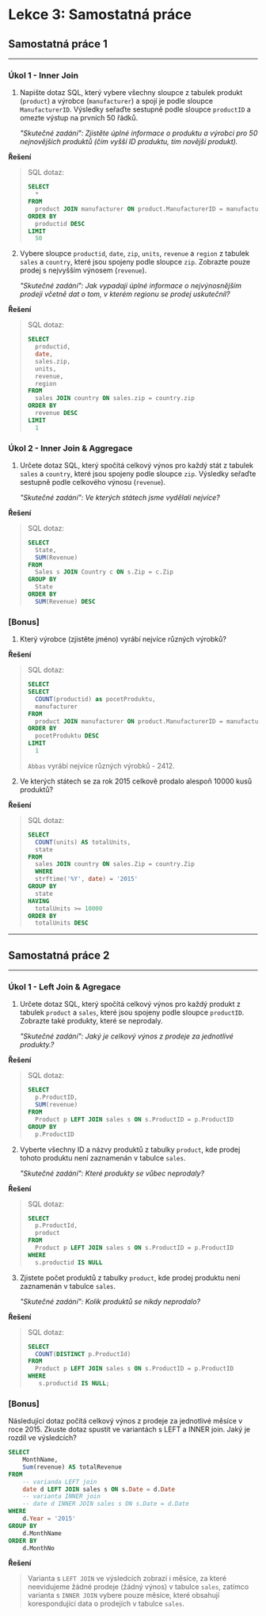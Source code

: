 # Lekce 3: Samostatná práce

## Samostatná práce 1
---

### Úkol 1 - Inner Join

1. Napište dotaz SQL, který vybere všechny sloupce z tabulek produkt (`product`) a výrobce (`manufacturer`) a spojí je podle sloupce `ManufacturerID`. Výsledky seřaďte sestupně podle sloupce `productID` a omezte výstup na prvních 50 řádků.
    
    _"Skutečné zadání":_
    _Zjistěte úplné informace o produktu a výrobci pro 50 nejnovějších produktů (čím vyšší ID produktu, tím novější produkt)._

**Řešení**
> SQL dotaz:
>```sql
>SELECT
>   *
>FROM
>   product JOIN manufacturer ON product.ManufacturerID = manufacturer.ManufacturerID
>ORDER BY
>   productid DESC
>LIMIT
>   50
>```
>

2. Vybere sloupce `productid`, `date`, `zip`, `units`, `revenue` a `region` z tabulek `sales` a `country`, které jsou spojeny podle sloupce `zip`. Zobrazte pouze prodej s nejvyšším výnosem (`revenue`).
    
    _"Skutečné zadání":_
    _Jak vypadají úplné informace o nejvýnosnějším prodeji včetně dat o tom, v kterém regionu se prodej uskutečnil?_

**Řešení**
> SQL dotaz:
>```sql
>SELECT
>   productid,
>   date,
>   sales.zip,
>   units,
>   revenue,
>   region
>FROM
>   sales JOIN country ON sales.zip = country.zip
>ORDER BY
>   revenue DESC
>LIMIT
>   1
>```
>

### Úkol 2 - Inner Join & Aggregace

1. Určete dotaz SQL, který spočítá celkový výnos pro každý stát z tabulek `sales` a `country`, které jsou spojeny podle sloupce `zip`. Výsledky seřaďte sestupně podle celkového výnosu (`revenue`).

    _"Skutečné zadání":_
    _Ve kterých státech jsme vydělali nejvíce?_

**Řešení**
> SQL dotaz:
>```sql
>SELECT
>   State,
>   SUM(Revenue)
>FROM
>   Sales s JOIN Country c ON s.Zip = c.Zip
>GROUP BY
>   State
>ORDER BY
>   SUM(Revenue) DESC
>```
>

### [Bonus]

1. Který výrobce (zjistěte jméno) vyrábí nejvíce různých výrobků?

**Řešení**
> SQL dotaz:
>```sql
>SELECT
>SELECT
>   COUNT(productid) as pocetProduktu,
>   manufacturer
>FROM
>   product JOIN manufacturer ON product.ManufacturerID = manufacturer.ManufacturerID
>ORDER BY
>   pocetProduktu DESC
>LIMIT
>   1
>```
>
> `Abbas` vyrábí nejvíce různých výrobků - 2412.

2. Ve kterých státech se za rok 2015 celkově prodalo alespoň 10000 kusů produktů?

**Řešení**
> SQL dotaz:
>```sql
>SELECT
>   COUNT(units) AS totalUnits,
>   state
>FROM
>   sales JOIN country ON sales.Zip = country.Zip
>   WHERE
>   strftime('%Y', date) = '2015'
>GROUP BY
>   state
>HAVING
>   totalUnits >= 10000
>ORDER BY
>   totalUnits DESC
>```
>

---
## Samostatná práce 2
---

### Úkol 1 - Left Join & Agregace

1. Určete dotaz SQL, který spočítá celkový výnos pro každý produkt z tabulek `product` a `sales`, které jsou spojeny podle sloupce `productID`. Zobrazte také produkty, které se neprodaly.

    _"Skutečné zadání":_
    _Jaký je celkový výnos z prodeje za jednotlivé produkty.?_

**Řešení**
> SQL dotaz:
>```sql
>SELECT
>   p.ProductID,
>   SUM(revenue)
>FROM 
>   Product p LEFT JOIN sales s ON s.ProductID = p.ProductID
>GROUP BY
>   p.ProductID
>```
>

2. Vyberte všechny ID a názvy produktů z tabulky `product`, kde prodej tohoto produktu není zaznamenán v tabulce `sales`.

    _"Skutečné zadání":_
    _Které produkty se vůbec neprodaly?_

**Řešení**
> SQL dotaz:
>```sql
>SELECT
>   p.ProductId,
>   product
>FROM 
>   Product p LEFT JOIN sales s ON s.ProductID = p.ProductID
>WHERE 
>   s.productid IS NULL
>```
>

3. Zjistete počet produktů z tabulky `product`, kde prodej produktu není zaznamenán v tabulce `sales`.

    _"Skutečné zadání":_
    _Kolik produktů se nikdy neprodalo?_

**Řešení**
> SQL dotaz:
>```sql
>SELECT
>   COUNT(DISTINCT p.ProductId)
>FROM
>   Product p LEFT JOIN sales s ON s.ProductID = p.ProductID
>WHERE 
>    s.productid IS NULL;
>```
>

### [Bonus]

Následující dotaz počítá celkový výnos z prodeje za jednotlivé měsíce v roce 2015. Zkuste dotaz spustit ve variantách s LEFT a INNER join. Jaký je rozdíl ve výsledcích? 

```sql
SELECT 
    MonthName,
    Sum(revenue) AS totalRevenue    
FROM 
    -- varianda LEFT join
    date d LEFT JOIN sales s ON s.Date = d.Date
    -- varianta INNER join
    -- date d INNER JOIN sales s ON s.Date = d.Date
WHERE 
    d.Year = '2015'
GROUP BY 
    d.MonthName
ORDER BY 
    d.MonthNo
```

**Řešení**
> Varianta s `LEFT JOIN` ve výsledcích zobrazí i měsíce, za které neevidujeme žádné prodeje (žádný výnos) v tabulce `sales`, zatímco varianta s `INNER JOIN` vybere pouze měsíce, které obsahují korespondující data o prodejích v tabulce `sales`.
